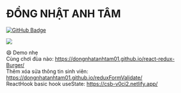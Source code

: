 # ĐỒNG NHẬT ANH TÂM  
[![GitHub Badge](https://img.shields.io/github/followers/dongnhatanhtam01?style=social)](https://github.com/dongnhatanhtam01?tab=followers)  


<a href="https://github.com/dongnhatanhtam01/dongnhatanhtam01">
  <img align="center" src="https://github-readme-stats.vercel.app/api?username=dongnhatanhtam01&show_icons=true" />
</a>

:smile: Demo nhẹ  
Cùng chơi đùa nào: https://dongnhatanhtam01.github.io/react-redux-Burger/  
Thêm xóa sửa thông tin sinh viên: https://dongnhatanhtam01.github.io/reduxFormValidate/    
ReactHook basic hook useState: https://csb-v0ci2.netlify.app/

